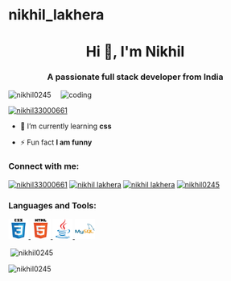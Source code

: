 # nikhil_lakhera
<h1 align="center">Hi 👋, I'm Nikhil</h1>
<h3 align="center">A passionate full stack developer from India</h3>
<img  src="https://user-images.githubusercontent.com/55389276/140866485-8fb1c876-9a8f-4d6a-98dc-08c4981eaf70.gif" alt="coding "  align = "right" width="400">

<p align="left"> <img src="https://komarev.com/ghpvc/?username=nikhil0245&label=Profile%20views&color=0e75b6&style=flat" alt="nikhil0245" /> </p>

<p align="left"> <a href="https://twitter.com/nikhil33000661" target="blank"><img src="https://img.shields.io/twitter/follow/nikhil33000661?logo=twitter&style=for-the-badge" alt="nikhil33000661" /></a> </p>

- 🌱 I’m currently learning **css**

- ⚡ Fun fact **I am funny**

<h3 align="left">Connect with me:</h3>
<p align="left">
<a href="https://twitter.com/nikhil33000661" target="blank"><img align="center" src="https://raw.githubusercontent.com/rahuldkjain/github-profile-readme-generator/master/src/images/icons/Social/twitter.svg" alt="nikhil33000661" height="30" width="40" /></a>
<a href="https://linkedin.com/in/nikhil lakhera" target="blank"><img align="center" src="https://raw.githubusercontent.com/rahuldkjain/github-profile-readme-generator/master/src/images/icons/Social/linked-in-alt.svg" alt="nikhil lakhera" height="30" width="40" /></a>
<a href="https://fb.com/nikhil lakhera" target="blank"><img align="center" src="https://raw.githubusercontent.com/rahuldkjain/github-profile-readme-generator/master/src/images/icons/Social/facebook.svg" alt="nikhil lakhera" height="30" width="40" /></a>
<a href="https://instagram.com/nikhil0245" target="blank"><img align="center" src="https://raw.githubusercontent.com/rahuldkjain/github-profile-readme-generator/master/src/images/icons/Social/instagram.svg" alt="nikhil0245" height="30" width="40" /></a>
</p>

<h3 align="left">Languages and Tools:</h3>
<p align="left"> <a href="https://www.w3schools.com/css/" target="_blank" rel="noreferrer"> <img src="https://raw.githubusercontent.com/devicons/devicon/master/icons/css3/css3-original-wordmark.svg" alt="css3" width="40" height="40"/> </a> <a href="https://www.w3.org/html/" target="_blank" rel="noreferrer"> <img src="https://raw.githubusercontent.com/devicons/devicon/master/icons/html5/html5-original-wordmark.svg" alt="html5" width="40" height="40"/> </a> <a href="https://www.java.com" target="_blank" rel="noreferrer"> <img src="https://raw.githubusercontent.com/devicons/devicon/master/icons/java/java-original.svg" alt="java" width="40" height="40"/> </a> <a href="https://www.mysql.com/" target="_blank" rel="noreferrer"> <img src="https://raw.githubusercontent.com/devicons/devicon/master/icons/mysql/mysql-original-wordmark.svg" alt="mysql" width="40" height="40"/> </a> </p>

<p>&nbsp;<img align="center" src="https://github-readme-stats.vercel.app/api?username=nikhil0245&show_icons=true&locale=en" alt="nikhil0245" /></p>

<p><img align="center" src="https://github-readme-streak-stats.herokuapp.com/?user=nikhil0245&" alt="nikhil0245" /></p>
